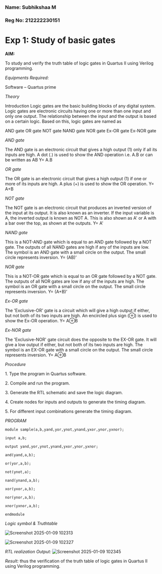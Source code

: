 ### Name: Subhikshaa M
### Reg No: 212222230151
# Exp 1: Study of basic gates
**AIM:** 

To study and verify the truth table of logic gates in Quartus II using Verilog programming.

*Equipments Required:*

Software – Quartus prime 

*Theory*

Introduction Logic gates are the basic building blocks of any digital system. Logic gates are electronic circuits having one or more than one input and only one output. The relationship between the input and the output is based on a certain logic. Based on this, logic gates are named as

AND gate OR gate NOT gate NAND gate NOR gate Ex-OR gate Ex-NOR gate

*AND gate*

The AND gate is an electronic circuit that gives a high output (1) only if all its inputs are high. A dot (.) is used to show the AND operation i.e. A.B or can be written as AB
Y= A.B

*OR gate* 

The OR gate is an electronic circuit that gives a high output (1) if one or more of its inputs are high. A plus (+) is used to show the OR operation.
Y= A+B

*NOT gate*

The NOT gate is an electronic circuit that produces an inverted version of the input at its output. It is also known as an inverter. If the input variable is A, the inverted output is known as NOT A. This is also shown as A' or A with a bar over the top, as shown at the outputs.
Y= A'

*NAND gate*

This is a NOT-AND gate which is equal to an AND gate followed by a NOT gate. The outputs of all NAND gates are high if any of the inputs are low. The symbol is an AND gate with a small circle on the output. The small circle represents inversion.
Y= (AB)’

*NOR gate*

This is a NOT-OR gate which is equal to an OR gate followed by a NOT gate. The outputs of all NOR gates are low if any of the inputs are high. The symbol is an OR gate with a small circle on the output. The small circle represents inversion.
Y= (A+B)’

*Ex-OR gate*

The 'Exclusive-OR' gate is a circuit which will give a high output if either, but not both of its two inputs are high. An encircled plus sign (⊕) is used to show the Ex-OR operation.
Y= A⊕B

*Ex-NOR gate*

The 'Exclusive-NOR' gate circuit does the opposite to the EX-OR gate. It will give a low output if either, but not both of its two inputs are high. The symbol is an EX-OR gate with a small circle on the output. The small circle represents inversion.
Y= A⊕B

*Procedure* 

1.⁠ ⁠Type the program in Quartus software.

2.⁠ ⁠Compile and run the program.

3.⁠ ⁠Generate the RTL schematic and save the logic diagram.

4.⁠ ⁠Create nodes for inputs and outputs to generate the timing diagram.

5.⁠ ⁠For different input combinations generate the timing diagram.




*PROGRAM*
```
module sample(a,b,yand,yor,ynot,ynand,yxor,ynor,yxnor);

input a,b;

output yand,yor,ynot,ynand,yxor,ynor,yxnor;

and(yand,a,b);

or(yor,a,b);

not(ynot,a);

nand(ynand,a,b);

xor(yxor,a,b);

nor(ynor,a,b);

xnor(yxnor,a,b);

endmodule
```

 
 *Logic symbol & Truthtable*

 ![Screenshot 2025-01-09 102313](https://github.com/user-attachments/assets/0b453ecb-1f70-4558-89cd-fde724057ac3)
 
 ![Screenshot 2025-01-09 102327](https://github.com/user-attachments/assets/ad2ca2f7-7a96-43bf-b00e-e863af6e9ab9)

*RTL realization Output:* 
![Screenshot 2025-01-09 102345](https://github.com/user-attachments/assets/c7458eb9-c5ce-4e33-b4e4-c2166877d440)

*Result:*
thus the verification of  the truth table of logic gates in Quartus II using Verilog programming.
